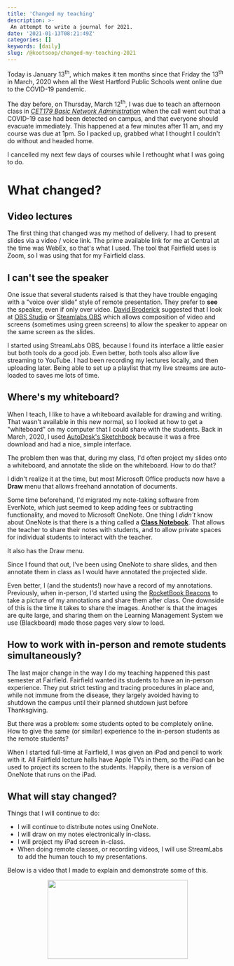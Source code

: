 ```yaml
---
title: 'Changed my teaching'
description: >-
 An attempt to write a journal for 2021.
date: '2021-01-13T08:21:49Z'
categories: []
keywords: [daily]
slug: /@kootsoop/changed-my-teaching-2021
---
```


Today is January 13<sup>th</sup>, which makes it ten months since that Friday the 13<sup>th</sup> in March, 2020 when all the West Hartford Public Schools went online due to the COVID-19 pandemic.

The day before, on Thursday, March 12<sup>th</sup>, I was due to teach an afternoon class in [*CET179 Basic Network Administration*](https://www2.ccsu.edu/course/CET179) when the call went out that a COVID-19 case had been detected on campus, and that everyone should evacuate immediately.  This happened at a few minutes after 11 am, and my course was due at 1pm.  So I packed up, grabbed what I thought I couldn't do without and headed home.  

I cancelled  my next few days of courses while I rethought what I was going to do.

# What changed?

## Video lectures

The first thing that changed was my method of delivery.  I had to present slides via a video / voice link.  The prime available link for me at Central at the time was WebEx, so that's what I used.  The tool that Fairfield uses is Zoom, so I was using that for my Fairfield class.

## I can't see the speaker

One issue that several students raised is that they have trouble engaging with a "voice over slide" style of remote presentation. They prefer to **see** the speaker, even if only over video.  [David Broderick](https://djbrod.github.io/) suggested that I look at [OBS Studio](https://obsproject.com/) or [Steamlabs OBS](https://streamlabs.com/) which allows composition of video and screens (sometimes using green screens) to allow  the speaker to appear on the same screen as the slides.

I started using StreamLabs OBS, because I found its interface a little easier but both tools do a good job.  Even better, both tools also allow live streaming to YouTube.  I had been recording my lectures locally, and then uploading later.  Being able to set up a playlist that my live streams are auto-loaded to saves me lots of time.

## Where's my whiteboard?

When I teach, I like to have a whiteboard available for drawing and writing.  That wasn't available in this new normal, so I looked at how to get a "whiteboard" on my computer that I could share with the students.  Back in March, 2020, I used [AutoDesk's Sketchbook](https://sketchbook.com/) because it was a free download and had a nice, simple interface.

The problem then was that, during my class, I'd often project my slides onto a whiteboard, and annotate the slide on the whiteboard.  How to do that?

I didn't realize it at the time, but most Microsoft Office products now have a **Draw** menu that allows freehand annotation of documents.

Some time beforehand, I'd migrated my note-taking software from EverNote, which just seemed to keep adding fees or subtracting functionality, and moved to Microsoft OneNote.  One thing I *didn't* know about OneNote is that there is a thing called a [**Class Notebook**](https://www.onenote.com/classnotebook).  That allows the teacher to share their notes with students, and to allow private spaces for individual students to interact with the teacher.

It also has the Draw menu.

Since I found that out, I've been using OneNote to share slides, and then annotate them in class as I would have annotated the projected slide.

Even better, I (and the students!) now have a record of my annotations.  Previously, when in-person, I'd started using the [RocketBook Beacons](https://getrocketbook.com/products/rocketbook-beacons?variant=14176264028221) to take a picture of my annotations and share them after class.  One downside of this is the time it takes to share the images. Another is that the images are quite large, and sharing them on the Learning Management System we use (Blackboard) made those pages very slow to load.

## How to work with in-person and remote students simultaneously?

The last major change in the way I do my teaching happened this past semester at Fairfield.  Fairfield wanted its students to have an in-person experience. They put strict testing and tracing procedures in place and, while not immune from the disease, they largely avoided having to shutdown the campus until their planned shutdown just before Thanksgiving.

But there was a problem: some students opted to be completely online.  How to give the same (or similar) experience to the in-person students as the remote students?

When I started full-time at Fairfield, I was given an iPad and pencil to work with it. All Fairfield lecture halls have Apple TVs in them, so the iPad can be used to project its screen to the students.  Happily, there is a version of OneNote that runs on the iPad.

## What will stay changed?

Things that I will continue to do:

 * I will continue to distribute notes using OneNote.
 * I will draw on my notes electronically in-class.
 * I will project my iPad screen in-class.
 * When doing remote classes, or recording videos, I will use StreamLabs to add the human touch to my presentations.

Below is a video that I made to explain and demonstrate some of this.

[<p align="center"><img src="https://kootsoop.github.io/images/minime.png" width="320" height="180" /></p>](https://youtu.be/9ZD3Lzf1vO8)